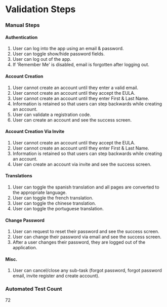 # Validation Steps

### Manual Steps

#### Authentication
1. User can log into the app using an email & password.
2. User can toggle show/hide password fields.
3. User can log out of the app.
4. If 'Remember Me' is disabled, email is forgotten after logging out.

#### Account Creation
1. User cannot create an account until they enter a valid email.
2. User cannot create an account until they accept the EULA.
3. User cannot create an account until they enter First & Last Name.
4. Information is retained so that users can step backwards while creating an account.
5. User can validate a registration code.
6. User can create an account and see the success screen.

#### Account Creation Via Invite
1. User cannot create an account until they accept the EULA.
2. User cannot create an account until they enter First & Last Name.
3. Information is retained so that users can step backwards while creating an account.
4. User can create an account via invite and see the success screen.

#### Translations
1. User can toggle the spanish translation and all pages are converted to the appropriate language.
2. User can toggle the french translation.
3. User can toggle the chinese translation.
4. User can toggle the portuguese translation.

#### Change Password
1. User can request to reset their password and see the success screen.
2. User can change their password via email and see the success screen.
3. After a user changes their password, they are logged out of the application.


#### Misc.
1. User can cancel/close any sub-task (forgot password, forgot password email, invite register and create account).

### Automated Test Count
72
